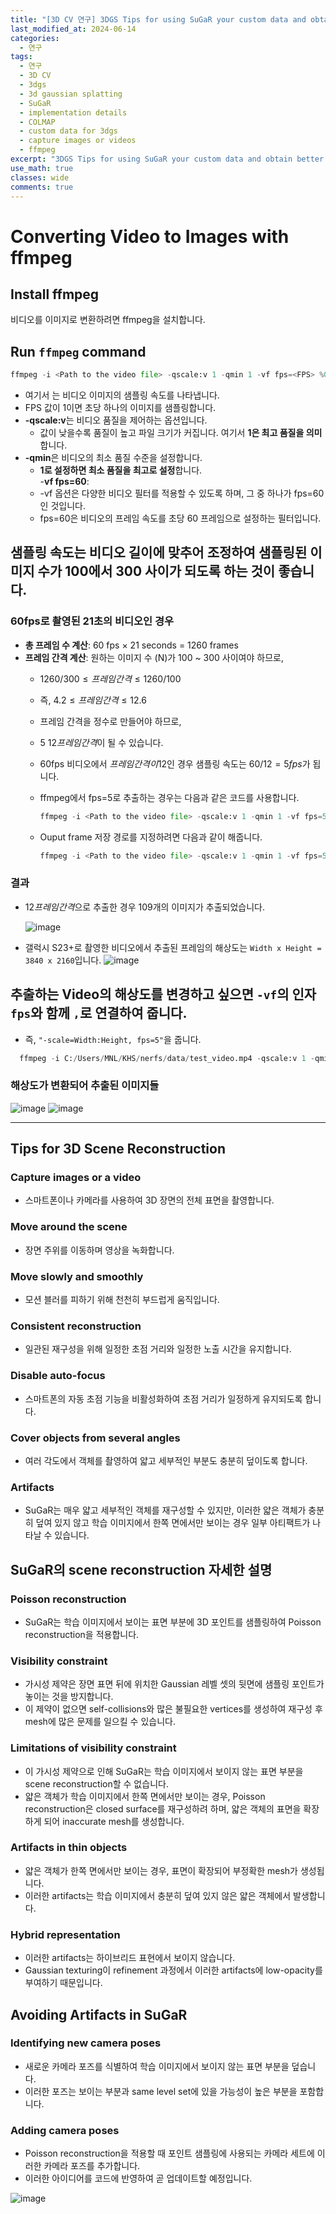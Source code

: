 ```yaml
---
title: "[3D CV 연구] 3DGS Tips for using SuGaR your custom data and obtain better reconstructions"
last_modified_at: 2024-06-14
categories:
  - 연구
tags:
  - 연구
  - 3D CV
  - 3dgs
  - 3d gaussian splatting
  - SuGaR
  - implementation details
  - COLMAP
  - custom data for 3dgs
  - capture images or videos
  - ffmpeg
excerpt: "3DGS Tips for using SuGaR your custom data and obtain better reconstructions"
use_math: true
classes: wide
comments: true
---
```


# Converting Video to Images with ffmpeg

##  Install ffmpeg
비디오를 이미지로 변환하려면 ffmpeg을 설치합니다.

## Run `ffmpeg` command
```python
ffmpeg -i <Path to the video file> -qscale:v 1 -qmin 1 -vf fps=<FPS> %04d.jpg
```
- 여기서 <FPS>는 비디오 이미지의 샘플링 속도를 나타냅니다.
- FPS 값이 1이면 초당 하나의 이미지를 샘플링합니다.
- **-qscale:v**는 비디오 품질을 제어하는 옵션입니다.
  - 값이 낮을수록 품질이 높고 파일 크기가 커집니다. 여기서 **1은 최고 품질을 의미**합니다.
- **-qmin**은 비디오의 최소 품질 수준을 설정합니다.
  - **1로 설정하면 최소 품질을 최고로 설정**합니다.  
-**vf fps=60**:
  - -vf 옵션은 다양한 비디오 필터를 적용할 수 있도록 하며, 그 중 하나가 fps=60인 것입니다.
  - fps=60은 비디오의 프레임 속도를 초당 60 프레임으로 설정하는 필터입니다.
 
## 샘플링 속도는 비디오 길이에 맞추어 조정하여 샘플링된 이미지 수가 100에서 300 사이가 되도록 하는 것이 좋습니다.

### 60fps로 촬영된 21초의 비디오인 경우
- **총 프레임 수 계산**: 60 fps × 21 seconds = 1260 frames
- **프레임 간격 계산**: 원하는 이미지 수 \(N\)가 100 ~ 300 사이여야 하므로,
  - $1260 / 300 ≤ 프레임 간격 ≤ 1260 / 100$
  - 즉, $4.2 ≤ 프레임 간격 ≤ 12.6$
  - 프레임 간격을 정수로 만들어야 하므로,
  - $5 ~ 12 프레임 간격$이 될 수 있습니다.
  - 60fps 비디오에서 $프레임 간격이 12$인 경우 샘플링 속도는 $60/12=5fps$가 됩니다.
  - ffmpeg에서 fps=5로 추출하는 경우는 다음과 같은 코드를 사용합니다.
    
    ```python
    ffmpeg -i <Path to the video file> -qscale:v 1 -qmin 1 -vf fps=5 %04d.jpg
    ```

  - Ouput frame 저장 경로를 지정하려면 다음과 같이 해줍니다.

    ```python
    ffmpeg -i <Path to the video file> -qscale:v 1 -qmin 1 -vf fps=5 <Path to the Output frame folder / %04d.jpg>
    ```

### 결과
- $12 프레임 간격$으로 추출한 경우 109개의 이미지가 추출되었습니다.

  ![image](https://github.com/sandokim/sandokim.github.io/assets/74639652/068c765c-c18d-4217-be1b-a7a9d07935ac)

- 갤럭시 S23+로 촬영한 비디오에서 추출된 프레임의 해상도는 `Width x Height = 3840 x 2160`입니다.
![image](https://github.com/sandokim/sandokim.github.io/assets/74639652/fb175082-de03-4e99-abb4-6eda5c2f33ec)

## 추출하는 Video의 해상도를 변경하고 싶으면 `-vf`의 인자 `fps`와 함께 `,`로 연결하여 줍니다.
- 즉, `"-scale=Width:Height, fps=5"`을 줍니다.
  
```python
  ffmpeg -i C:/Users/MNL/KHS/nerfs/data/test_video.mp4 -qscale:v 1 -qmin 1 -vf "scale=1280:720, fps=5" C:/Users/MNL/KHS/nerfs/data/frames_5/%04d.jpg
```

### 해상도가 변환되어 추출된 이미지들
![image](https://github.com/sandokim/sandokim.github.io/assets/74639652/549d921a-5fd1-4c4b-9f9a-6c2071abaa19)
![image](https://github.com/sandokim/sandokim.github.io/assets/74639652/5d716d5a-1d43-4969-bcb7-4bf6ac2944e2)

--------

## Tips for 3D Scene Reconstruction

### Capture images or a video
- 스마트폰이나 카메라를 사용하여 3D 장면의 전체 표면을 촬영합니다.

### Move around the scene
- 장면 주위를 이동하며 영상을 녹화합니다.

### Move slowly and smoothly
- 모션 블러를 피하기 위해 천천히 부드럽게 움직입니다.

### Consistent reconstruction
- 일관된 재구성을 위해 일정한 초점 거리와 일정한 노출 시간을 유지합니다.

### Disable auto-focus
- 스마트폰의 자동 초점 기능을 비활성화하여 초점 거리가 일정하게 유지되도록 합니다.

### Cover objects from several angles
- 여러 각도에서 객체를 촬영하여 얇고 세부적인 부분도 충분히 덮이도록 합니다.

### Artifacts
- SuGaR는 매우 얇고 세부적인 객체를 재구성할 수 있지만, 이러한 얇은 객체가 충분히 덮여 있지 않고 학습 이미지에서 한쪽 면에서만 보이는 경우 일부 아티팩트가 나타날 수 있습니다.

## SuGaR의 scene reconstruction 자세한 설명

### Poisson reconstruction
- SuGaR는 학습 이미지에서 보이는 표면 부분에 3D 포인트를 샘플링하여 Poisson reconstruction을 적용합니다.

### Visibility constraint
- 가시성 제약은 장면 표면 뒤에 위치한 Gaussian 레벨 셋의 뒷면에 샘플링 포인트가 놓이는 것을 방지합니다.
- 이 제약이 없으면 self-collisions와 많은 불필요한 vertices를 생성하여 재구성 후 mesh에 많은 문제를 일으킬 수 있습니다.

### Limitations of visibility constraint
- 이 가시성 제약으로 인해 SuGaR는 학습 이미지에서 보이지 않는 표면 부분을 scene reconstruction할 수 없습니다.
- 얇은 객체가 학습 이미지에서 한쪽 면에서만 보이는 경우, Poisson reconstruction은 closed surface를 재구성하려 하며, 얇은 객체의 표면을 확장하게 되어 inaccurate mesh를 생성합니다.

### Artifacts in thin objects
- 얇은 객체가 한쪽 면에서만 보이는 경우, 표면이 확장되어 부정확한 mesh가 생성됩니다.
- 이러한 artifacts는 학습 이미지에서 충분히 덮여 있지 않은 얇은 객체에서 발생합니다.

### Hybrid representation
- 이러한 artifacts는 하이브리드 표현에서 보이지 않습니다.
- Gaussian texturing이 refinement 과정에서 이러한 artifacts에 low-opacity를 부여하기 때문입니다.

## Avoiding Artifacts in SuGaR

### Identifying new camera poses
- 새로운 카메라 포즈를 식별하여 학습 이미지에서 보이지 않는 표면 부분을 덮습니다.
- 이러한 포즈는 보이는 부분과 same level set에 있을 가능성이 높은 부분을 포함합니다.

### Adding camera poses
- Poisson reconstruction을 적용할 때 포인트 샘플링에 사용되는 카메라 세트에 이러한 카메라 포즈를 추가합니다.
- 이러한 아이디어를 코드에 반영하여 곧 업데이트할 예정입니다.

![image](https://github.com/sandokim/sandokim.github.io/assets/74639652/16d933ba-53b7-4e1e-a7e7-91b2ea8db85a)



